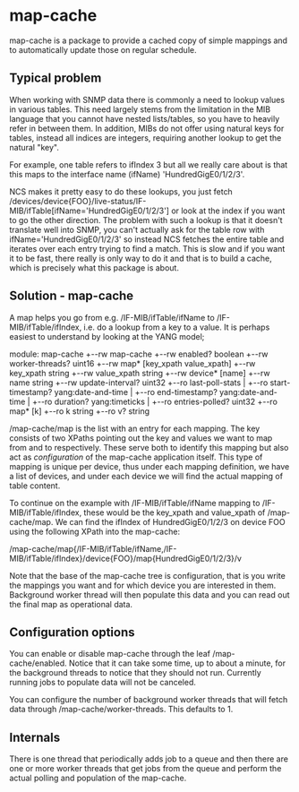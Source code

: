 # map-cache
map-cache is a package to provide a cached copy of simple mappings and to
automatically update those on regular schedule.

## Typical problem
When working with SNMP data there is commonly a need to lookup values in various
tables. This need largely stems from the limitation in the MIB language that you
cannot have nested lists/tables, so you have to heavily refer in between them.
In addition, MIBs do not offer using natural keys for tables, instead all
indices are integers, requiring another lookup to get the natural "key".

For example, one table refers to ifIndex 3 but all we really care about is that
this maps to the interface name (ifName) 'HundredGigE0/1/2/3'.

NCS makes it pretty easy to do these lookups, you just fetch
/devices/device{FOO}/live-status/IF-MIB/ifTable[ifName='HundredGigE0/1/2/3'] or
look at the index if you want to go the other direction. The problem with such a
lookup is that it doesn't translate well into SNMP, you can't actually ask for
the table row with ifName='HundredGigE0/1/2/3' so instead NCS fetches the entire
table and iterates over each entry trying to find a match. This is slow and if
you want it to be fast, there really is only way to do it and that is to build a
cache, which is precisely what this package is about.

## Solution - map-cache
A map helps you go from e.g. /IF-MIB/ifTable/ifName to /IF-MIB/ifTable/ifIndex,
i.e. do a lookup from a key to a value. It is perhaps easiest to understand by
looking at the YANG model;

module: map-cache
    +--rw map-cache
       +--rw enabled?          boolean
       +--rw worker-threads?   uint16
       +--rw map* [key_xpath value_xpath]
          +--rw key_xpath      string
          +--rw value_xpath    string
          +--rw device* [name]
             +--rw name               string
             +--rw update-interval?   uint32
             +--ro last-poll-stats
             |  +--ro start-timestamp?   yang:date-and-time
             |  +--ro end-timestamp?     yang:date-and-time
             |  +--ro duration?          yang:timeticks
             |  +--ro entries-polled?    uint32
             +--ro map* [k]
                +--ro k    string
                +--ro v?   string
                
/map-cache/map is the list with an entry for each mapping. The key consists of
two XPaths pointing out the key and values we want to map from and to
respectively. These serve both to identify this mapping but also act as
*configuration* of the map-cache application itself. This type of mapping is
unique per device, thus under each mapping definition, we have a list of
devices, and under each device we will find the actual mapping of table content.

To continue on the example with /IF-MIB/ifTable/ifName mapping to
/IF-MIB/ifTable/ifIndex, these would be the key_xpath and value_xpath of
/map-cache/map. We can find the ifIndex of HundredGigE0/1/2/3 on device FOO
using the following XPath into the map-cache:

/map-cache/map{/IF-MIB/ifTable/ifName,/IF-MIB/ifTable/ifIndex}/device{FOO}/map{HundredGigE0/1/2/3}/v

Note that the base of the map-cache tree is configuration, that is you write the
mappings you want and for which device you are interested in them. Background
worker thread will then populate this data and you can read out the final map as
operational data.


## Configuration options
You can enable or disable map-cache through the leaf /map-cache/enabled. Notice
that it can take some time, up to about a minute, for the background threads to
notice that they should not run. Currently running jobs to populate data will
not be canceled.

You can configure the number of background worker threads that will fetch data
through /map-cache/worker-threads. This defaults to 1.


## Internals
There is one thread that periodically adds job to a queue and then there are one
or more worker threads that get jobs from the queue and perform the actual
polling and population of the map-cache.

